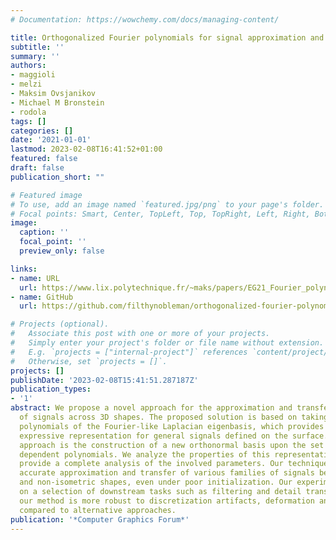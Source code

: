 ```yaml
---
# Documentation: https://wowchemy.com/docs/managing-content/

title: Orthogonalized Fourier polynomials for signal approximation and transfer
subtitle: ''
summary: ''
authors:
- maggioli
- melzi
- Maksim Ovsjanikov
- Michael M Bronstein
- rodola
tags: []
categories: []
date: '2021-01-01'
lastmod: 2023-02-08T16:41:52+01:00
featured: false
draft: false
publication_short: ""

# Featured image
# To use, add an image named `featured.jpg/png` to your page's folder.
# Focal points: Smart, Center, TopLeft, Top, TopRight, Left, Right, BottomLeft, Bottom, BottomRight.
image:
  caption: ''
  focal_point: ''
  preview_only: false

links:
- name: URL
  url: https://www.lix.polytechnique.fr/~maks/papers/EG21_Fourier_polynomials.pdf
- name: GitHub
  url: https://github.com/filthynobleman/orthogonalized-fourier-polynomial

# Projects (optional).
#   Associate this post with one or more of your projects.
#   Simply enter your project's folder or file name without extension.
#   E.g. `projects = ["internal-project"]` references `content/project/deep-learning/index.md`.
#   Otherwise, set `projects = []`.
projects: []
publishDate: '2023-02-08T15:41:51.287187Z'
publication_types:
- '1'
abstract: We propose a novel approach for the approximation and transfer
  of signals across 3D shapes. The proposed solution is based on taking pointwise
  polynomials of the Fourier-like Laplacian eigenbasis, which provides a compact and
  expressive representation for general signals defined on the surface. Key to our
  approach is the construction of a new orthonormal basis upon the set of these linearly
  dependent polynomials. We analyze the properties of this representation, and further
  provide a complete analysis of the involved parameters. Our technique results in
  accurate approximation and transfer of various families of signals between near-isometric
  and non-isometric shapes, even under poor initialization. Our experiments, showcased
  on a selection of downstream tasks such as filtering and detail transfer, show that
  our method is more robust to discretization artifacts, deformation and noise as
  compared to alternative approaches.
publication: '*Computer Graphics Forum*'
---
```


